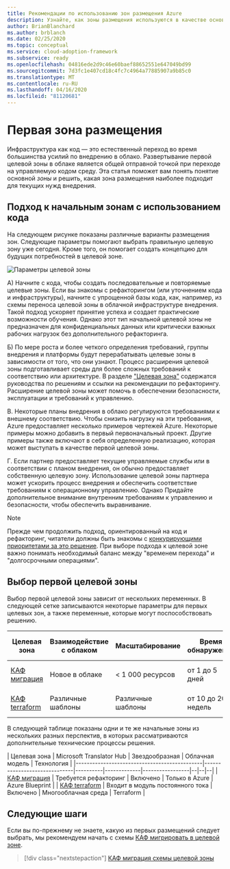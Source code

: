 ```yaml
---
title: Рекомендации по использованию зон размещения Azure
description: Узнайте, как зоны размещения используются в качестве основных стандартных блоков любой среды внедрения в облако.
author: BrianBlanchard
ms.author: brblanch
ms.date: 02/25/2020
ms.topic: conceptual
ms.service: cloud-adoption-framework
ms.subservice: ready
ms.openlocfilehash: 04816ede2d9c46e60baef88652551e647049bd99
ms.sourcegitcommit: 7d3fc1e407cd18c4fc7c4964a77885907a9b85c0
ms.translationtype: MT
ms.contentlocale: ru-RU
ms.lasthandoff: 04/16/2020
ms.locfileid: "81120681"
---
```

<!-- cSpell:ignore CAF -->

# <a name="first-landing-zone"></a>Первая зона размещения

Инфраструктура как код — это естественный переход во время большинства усилий по внедрению в облако. Развертывание первой целевой зоны в облаке является общей отправной точкой при переходе на управляемую кодом среду. Эта статья поможет вам понять понятие основной _зоны_ и решить, какая зона размещения наиболее подходит для текущих нужд внедрения.

## <a name="code-first-approach-to-landing-zones"></a>Подход к начальным зонам с использованием кода

На следующем рисунке показаны различные варианты размещения зон. Следующие параметры помогают выбрать правильную целевую зону уже сегодня. Кроме того, он помогает создать концепцию для будущих потребностей в целевой зоне.

![Параметры целевой зоны](../../_images/ready/landing-zone-options.png)

А) Начните с кода, чтобы создать последовательные и повторяемые целевые зоны. Если вы знакомы с рефакторингом (или уточнением кода и инфраструктуры), начните с упрощенной базы кода, как, например, из схемы переноса целевой зоны в облачной инфраструктуре внедрения. Такой подход ускоряет принятие успеха и создает практические возможности обучения. Однако этот тип начальной целевой зоны не предназначен для конфиденциальных данных или критически важных рабочих нагрузок без дополнительного рефакторинга.

Б) По мере роста и более четкого определения требований, группы внедрения и платформы будут перерабатывать целевые зоны в зависимости от того, что они узнают. Процесс расширения целевой зоны подготавливает среды для более сложных требований к соответствию или архитектуре. В разделе ["Целевая зона"](../considerations/index.md) содержатся руководства по решениям и ссылки на рекомендации по рефакторингу. Расширение целевой зоны может помочь в обеспечении безопасности, эксплуатации и требований к управлению.

В. Некоторые планы внедрения в облако регулируются требованиями к внешнему соответствию. Чтобы снизить нагрузку на эти требования, Azure предоставляет несколько примеров чертежей Azure. Некоторые примеры можно добавить в первый первоначальный проект. Другие примеры также включают в себя определенную реализацию, которая может выступать в качестве первой целевой зоны.

Г. Если партнер предоставляет текущие управляемые службы или в соответствии с планом внедрения, он обычно предоставляет собственную целевую зону. Использование целевой зоны партнера может ускорить процесс внедрения и обеспечить соответствие требованиям к операционному управлению. Однако Придайте дополнительное внимание внутренним требованиям к управлению и безопасности, чтобы обеспечить выравнивание.

> [!NOTE]
> Прежде чем продолжить подход, ориентированный на код и рефакторинг, читатели должны быть знакомы с [конкурирующими приоритетами за это решение](../../strategy/balance-competing-priorities.md#balance-during-ready). При выборе подхода к целевой зоне важно понимать необходимый баланс между "временем перехода" и "долгосрочными операциями".

## <a name="choosing-a-first-landing-zone"></a>Выбор первой целевой зоны

Выбор первой целевой зоны зависит от нескольких переменных. В следующей сетке записываются некоторые параметры для первых целевых зон, а также переменные, которые могут поспособствовать решению.

| Целевая зона                                 | Взаимодействие с облаком  | Масштабирование             | Время обнаружения | Готовность к производству | Гибридная среда             | Конфиденциальные данные     | Критически важное   | Соответствие нормативным требованиям         |
|----------------------------------------------|-------------------|-------------------|----------------|------------------|--------------------|--------------------|--------------------|--------------------|
| [КАФ миграция](./migrate-landing-zone.md)     | Новое в облаке      | < 1 000 ресурсов    | от 1 до 5 дней    | Ограниченная область действия — > | Требуется расширение | Требуется расширение | Требуется расширение | Требуется расширение |
| [КАФ terraform](./terraform-landing-zone.md) | Различные шаблоны | Различные шаблоны | от 10 до 20 недель | Ограниченная область действия — > | Доступные модули  | Доступные модули  | Доступные модули  | Доступные модули  |

В следующей таблице показаны одни и те же начальные зоны из нескольких разных перспектив, в которых рассматриваются дополнительные технические процессы решения.

| Целевая зона                                 | Microsoft Translator Hub                          | Звездообразная    | Облачная модель | Технология      |
|----------------------------------------------|------------------------------|----------|-------------|-----------------|--|--|--|
| [КАФ миграция](./migrate-landing-zone.md)     | Требуется рефакторинг            | Включено | Только в Azure  | Azure Blueprint |
| [КАФ terraform](./terraform-landing-zone.md) | Входит в модуль постоянного тока       | Включено | Многооблачная среда  | Terraform       |

## <a name="next-steps"></a>Следующие шаги

Если вы по-прежнему не знаете, какую из первых размещений следует выбрать, мы рекомендуем начать с схемы [КАФ мигрировать в целевой зоне](./migrate-landing-zone.md).

> [!div class="nextstepaction"]
> [КАФ миграция схемы целевой зоны](./migrate-landing-zone.md)
